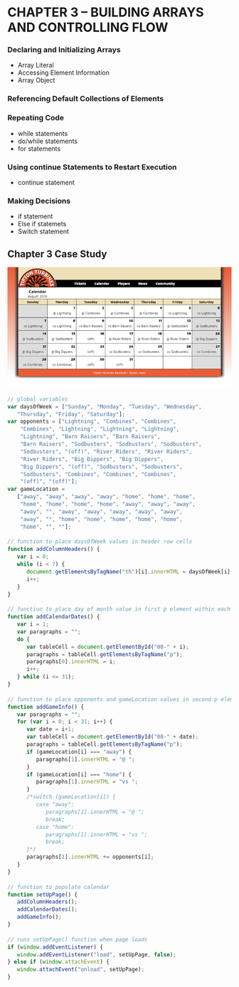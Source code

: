 
# CHAPTER 3 – BUILDING ARRAYS AND CONTROLLING FLOW
### Declaring and Initializing Arrays
* Array Literal
* Accessing Element Information
* Array Object
### Referencing Default Collections of Elements
### Repeating Code
* while statements
* do/while statements
* for statements	
### Using continue Statements to Restart Execution
* continue statement
### Making Decisions
* if statement
* Else if statemets	
* Switch statement	


## Chapter 3 Case Study

![Chapter3_Case_Study](../Ch3_Building_Arrays_&_Controlling_Flow/Case_Study/images/chapter-3.png)
```javascript
// global variables
var daysOfWeek = ["Sunday", "Monday", "Tuesday", "Wednesday", 
   "Thursday", "Friday", "Saturday"];
var opponents = ["Lightning", "Combines", "Combines", 
    "Combines", "Lightning", "Lightning", "Lightning", 
    "Lightning", "Barn Raisers", "Barn Raisers", 
    "Barn Raisers", "Sodbusters", "Sodbusters", "Sodbusters",
    "Sodbusters", "(off)", "River Riders", "River Riders", 
    "River Riders", "Big Dippers", "Big Dippers", 
    "Big Dippers", "(off)", "Sodbusters", "Sodbusters",
    "Sodbusters", "Combines", "Combines", "Combines", 
    "(off)", "(off)"];
var gameLocation = 
   ["away", "away", "away", "away", "home", "home", "home",
    "home", "home", "home", "home", "away", "away", "away",
    "away", "", "away", "away", "away", "away", "away",
    "away", "", "home", "home", "home", "home", "home",
    "home", "", ""];

// function to place daysOfWeek values in header row cells 
function addColumnHeaders() {
   var i = 0;
   while (i < 7) {
      document.getElementsByTagName("th")[i].innerHTML = daysOfWeek[i];
      i++;
   }
}

// function to place day of month value in first p element within each table data cell that has an id 
function addCalendarDates() {
   var i = 1;
   var paragraphs = "";
   do {
      var tableCell = document.getElementById("08-" + i);
      paragraphs = tableCell.getElementsByTagName("p");
      paragraphs[0].innerHTML = i;
      i++;      
   } while (i <= 31);
}

// function to place opponents and gameLocation values in second p element within each table data cell that has an id
function addGameInfo() {
   var paragraphs = "";
   for (var i = 0; i < 31; i++) {
      var date = i+1;
      var tableCell = document.getElementById("08-" + date);
      paragraphs = tableCell.getElementsByTagName("p");
      if (gameLocation[i] === "away") {
         paragraphs[1].innerHTML = "@ ";
      } 
      if (gameLocation[i] === "home") {
         paragraphs[1].innerHTML = "vs ";
      }
      /*switch (gameLocation[i]) {
         case "away":
            paragraphs[1].innerHTML = "@ ";
            break;
         case "home":
            paragraphs[1].innerHTML = "vs ";
            break;
      }*/
      paragraphs[1].innerHTML += opponents[i];
   }
}

// function to populate calendar 
function setUpPage() {
   addColumnHeaders();
   addCalendarDates();
   addGameInfo();
}

// runs setUpPage() function when page loads
if (window.addEventListener) {
   window.addEventListener("load", setUpPage, false);
} else if (window.attachEvent) {
   window.attachEvent("onload", setUpPage);
}
```

